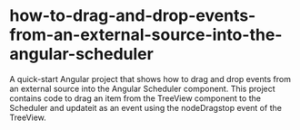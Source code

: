 # how-to-drag-and-drop-events-from-an-external-source-into-the-angular-scheduler
A quick-start Angular project that shows how to drag and drop events from an external source into the Angular Scheduler component. This project contains code to drag an item from the TreeView component to the Scheduler and updateit as an event using the nodeDragstop event of the TreeView.

